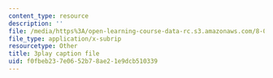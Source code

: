 ```yaml
---
content_type: resource
description: ''
file: /media/https%3A/open-learning-course-data-rc.s3.amazonaws.com/8-01sc-classical-mechanics-fall-2016/f0fbeb237e0652b78ae21e9dcb510339_UE-O9TiKOw0.vtt
file_type: application/x-subrip
resourcetype: Other
title: 3play caption file
uid: f0fbeb23-7e06-52b7-8ae2-1e9dcb510339
---
```


